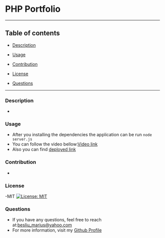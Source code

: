 # PHP Portfolio
___
## Table of contents
* [Description](#Description)

* [Usage](#Usage)
* [Contribution](#Contribution)

* [License](#License)
* [Questions](#Questions)
___

### Description
- 

### Usage
- After you installing the dependencies the application can be run `node server.js`
- You can follow the video bellow:[Video link]()
- Also you can find [deployed link](https://powerful-plains-65097.herokuapp.com/)

### Contribution
- 

### License
-MIT
[![License: MIT](https://img.shields.io/badge/License-MIT-yellow.svg)](https://opensource.org/licenses/MIT)

### Questions
- If you have any questions, feel free to reach at:[besliu_marius@yahoo.com](mailto:besliu_marius@yahoo.com) 
- For more information, visit my [Github Profile](https://github.com/Paul-Marius)